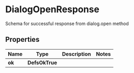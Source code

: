 

# DialogOpenResponse

Schema for successful response from dialog.open method

## Properties

| Name | Type | Description | Notes |
|------------ | ------------- | ------------- | -------------|
|**ok** | **DefsOkTrue** |  |  |



